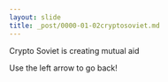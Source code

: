 ```yaml
---
layout: slide
title: _post/0000-01-02cryptosoviet.md
---
```

Crypto Soviet is creating mutual aid

Use the left arrow to go back!
